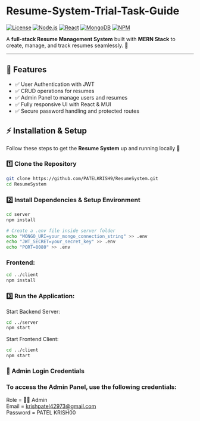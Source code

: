 # Resume-System-Trial-Task-Guide

[![License](https://img.shields.io/badge/License-MIT-blue.svg)](LICENSE) 
[![Node.js](https://img.shields.io/badge/Node.js-v18-green)](https://nodejs.org/)
[![React](https://img.shields.io/badge/React-v18-blue)](https://reactjs.org/)
[![MongoDB](https://img.shields.io/badge/MongoDB-v6-green)](https://www.mongodb.com/)
[![NPM](https://img.shields.io/badge/npm-v10-red)](https://www.npmjs.com/)

A **full-stack Resume Management System** built with **MERN Stack** to create, manage, and track resumes seamlessly. 🚀  

---

## 🌟 Features

- ✅ User Authentication with JWT
- ✅ CRUD operations for resumes
- ✅ Admin Panel to manage users and resumes
- ✅ Fully responsive UI with React & MUI
- ✅ Secure password handling and protected routes


## ⚡ Installation & Setup

Follow these steps to get the **Resume System** up and running locally 🚀

### 1️⃣ Clone the Repository

```bash
git clone https://github.com/PATELKRISH9/ResumeSystem.git
cd ResumeSystem
```
### 2️⃣ Install Dependencies & Setup Environment
```bash
cd server
npm install

# Create a .env file inside server folder
echo "MONGO_URI=your_mongo_connection_string" >> .env
echo "JWT_SECRET=your_secret_key" >> .env
echo "PORT=8080" >> .env
```
### Frontend:
```bash
cd ../client
npm install
```
### 3️⃣ Run the Application:
 Start Backend Server:
```bash
cd ../server
npm start
```
 Start Frontend Client:
 ```bash
cd ../client
npm start
```
### 🔐 Admin Login Credentials

### To access the Admin Panel, use the following credentials:

   Role	 =   🧑‍💼 Admin         
   Email =	 krishpatel42973@gmail.com                  
   Password = PATEL KRISH00
	





